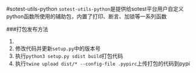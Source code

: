 #sotest-utils-python
`sotest-utils-python`是提供给sotest平台用户自定义python函数所使用的辅助包，内置了打印、断言、加锁等一系列函数

###打包发布方法

1. 
2. 修改代码并更新`setup.py`中的版本号 
3. 执行`python3 setup.py sdist build`打包代码
4. 执行`twine upload dist/* --config-file .pypirc`上传打包的代码到pypi